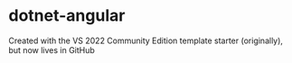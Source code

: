 # dotnet-angular

Created with the VS 2022 Community Edition template starter (originally), but now lives in GitHub
